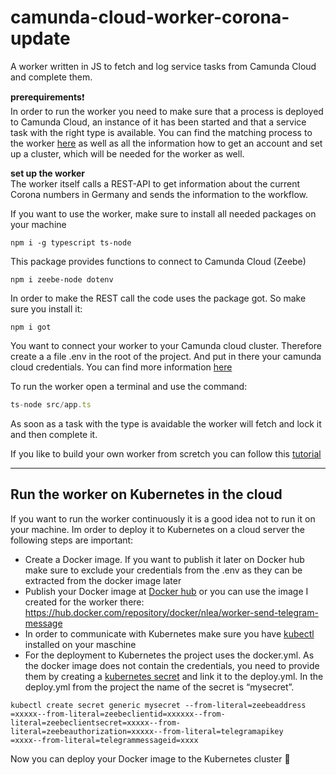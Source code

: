 # camunda-cloud-worker-corona-update
A worker written in JS to fetch and log service tasks from Camunda Cloud and complete them. 

 **prerequirements**:exclamation: \
In order to run the worker you need to make sure that a process is deployed to Camunda Cloud, an instance of it has been started and that a service task with the right type is available. You can find the matching process to the worker [here](https://github.com/Nlea/camunda-cloud-corona-update-process) as well as all the information how to get an account and set up a cluster, which will be needed for the worker as well.


**set up the worker** \
The worker itself calls a REST-API to get information about the current Corona numbers in Germany and sends the information to the workflow. 


If you want to use the worker, make sure to install all needed packages on your machine 

```
npm i -g typescript ts-node
```

This package provides functions to connect to Camunda Cloud (Zeebe)
```
npm i zeebe-node dotenv
```

In order to make the REST call the code uses the package got. So make sure you install it:
```
npm i got
```

You want to connect your worker to your Camunda cloud cluster. Therefore create a a file .env in the root of the project. And put in there your camunda cloud credentials. You can find more information [here](https://docs.camunda.io/docs/guides/setting-up-development-project#configure-connection)



To run the worker open a terminal and use the command:

```javascript
ts-node src/app.ts
```
As soon as a task with the type is avaidable the worker will fetch and lock it and then complete it. 

If you like to build your own worker from scretch you can follow this [tutorial](https://docs.camunda.io/docs/guides/setting-up-development-project)

-------------------------------------
## Run the worker on Kubernetes in the cloud

If you want to run the worker continuously it is a good idea not to run it on your machine. Im order to deploy it to Kubernetes on a cloud server the following steps are important:

* Create a Docker image. If you want to publish it later on Docker hub make sure to exclude your credentials from the .env as they can be extracted from the docker image later
* Publish your Docker image at [Docker hub](https://hub.docker.com/) or you can use the image I created for the worker there: https://hub.docker.com/repository/docker/nlea/worker-send-telegram-message
* In order to communicate with Kubernetes make sure you have [kubectl](https://kubernetes.io/docs/tasks/tools/) installed on your maschine
* For the deployment to Kubernetes the project uses the docker.yml. As the docker image does not contain the credentials, you need to provide them by creating a [kubernetes secret](https://kubernetes.io/docs/concepts/configuration/secret/) and link it to the deploy.yml. In the deploy.yml from the project the name of the secret is “mysecret”. 
```
kubectl create secret generic mysecret --from-literal=zeebeaddress
=xxxxx--from-literal=zeebeclientid=xxxxxx--from-literal=zeebeclientsecret=xxxxx--from-literal=zeebeauthorization=xxxxx--from-literal=telegramapikey
=xxxx--from-literal=telegrammessageid=xxxx
```

Now you can deploy your Docker image to the Kubernetes cluster 🎉 



